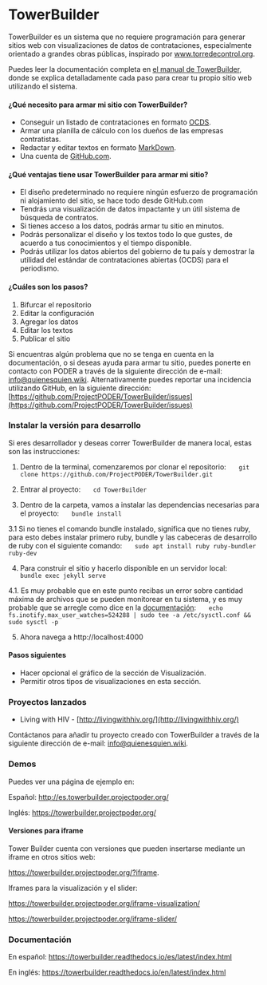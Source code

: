 # TowerBuilder

TowerBuilder es un sistema que no requiere programación para generar sitios web con visualizaciones de datos de contrataciones, especialmente orientado a grandes obras públicas, inspirado por www.torredecontrol.org.

Puedes leer la documentación completa en [el manual de TowerBuilder](https://towerbuilder.readthedocs.io/), donde se explica detalladamente cada paso para crear tu propio sitio web utilizando el sistema.

#### ¿Qué necesito para armar mi sitio con TowerBuilder?
* Conseguir un listado de contrataciones en formato [OCDS](http://standard.open-contracting.org/latest/en/).
* Armar una planilla de cálculo con los dueños de las empresas contratistas.
* Redactar y editar textos en formato [MarkDown](https://www.markdownguide.org/).
* Una cuenta de [GitHub.com](https://github.com/).

#### ¿Qué ventajas tiene usar TowerBuilder para armar mi sitio?
* El diseño predeterminado no requiere ningún esfuerzo de programación ni alojamiento del sitio, se hace todo desde GitHub.com
* Tendrás una visualización de datos impactante y un útil sistema de búsqueda de contratos.
* Si tienes acceso a los datos, podrás armar tu sitio en minutos.
* Podrás personalizar el diseño y los textos todo lo que gustes, de acuerdo a tus conocimientos y el tiempo disponible.
* Podrás utilizar los datos abiertos del gobierno de tu país y demostrar la utilidad del estándar de contrataciones abiertas (OCDS) para el periodismo.

#### ¿Cuáles son los pasos?
1. Bifurcar el repositorio
2. Editar la configuración
3. Agregar los datos
4. Editar los textos
5. Publicar el sitio

Si encuentras algún problema que no se tenga en cuenta en la documentación, o si deseas ayuda para armar tu sitio, puedes ponerte en contacto con PODER a través de la siguiente dirección de e-mail: info@quienesquien.wiki. Alternativamente puedes reportar una incidencia utilizando GitHub, en la siguiente dirección: [https://github.com/ProjectPODER/TowerBuilder/issues](https://github.com/ProjectPODER/TowerBuilder/issues)

### Instalar la versión para desarrollo
Si eres desarrollador y deseas correr TowerBuilder de manera local, estas son las instrucciones:

1. Dentro de la terminal, comenzaremos por clonar el repositorio:
`   git clone https://github.com/ProjectPODER/TowerBuilder.git`

2. Entrar al proyecto:
`   cd TowerBuilder`

3. Dentro de la carpeta, vamos a instalar las dependencias necesarias para el proyecto:
`   bundle install`

 3.1 Si no tienes el comando bundle instalado, significa que no tienes ruby, para esto debes instalar primero ruby, bundle y las cabeceras de desarrollo de ruby con el siguiente comando:
`   sudo apt install ruby ruby-bundler ruby-dev`

4. Para construir el sitio y hacerlo disponible en un servidor local:
`   bundle exec jekyll serve`

 4.1. Es muy probable que en este punto recibas un error sobre cantidad máxima de archivos que se pueden monitorear en tu sistema, y es muy probable que se arregle como dice en la [documentación](https://github.com/guard/listen/wiki/Increasing-the-amount-of-inotify-watchers):
`   echo fs.inotify.max_user_watches=524288 | sudo tee -a /etc/sysctl.conf && sudo sysctl -p`

5. Ahora navega a http://localhost:4000

#### Pasos siguientes
- Hacer opcional el gráfico de la sección de Visualización.
- Permitir otros tipos de visualizaciones en esta sección.

### Proyectos lanzados

- Living with HIV - [http://livingwithhiv.org/](http://livingwithhiv.org/)

Contáctanos para añadir tu proyecto creado con TowerBuilder a través de la siguiente dirección de e-mail: <info@quienesquien.wiki>.

### Demos
Puedes ver una página de ejemplo en:

Español: <http://es.towerbuilder.projectpoder.org/>

Inglés: <https://towerbuilder.projectpoder.org/>

#### Versiones para iframe

Tower Builder cuenta con versiones que pueden insertarse mediante un iframe en otros sitios web: 

<https://towerbuilder.projectpoder.org/?iframe>.

Iframes para la visualización y el slider:

<https://towerbuilder.projectpoder.org/iframe-visualization/>

<https://towerbuilder.projectpoder.org/iframe-slider/>


### Documentación

En español: <https://towerbuilder.readthedocs.io/es/latest/index.html>

En inglés: <https://towerbuilder.readthedocs.io/en/latest/index.html>